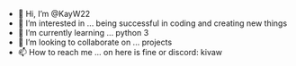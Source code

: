 - 👋 Hi, I’m @KayW22
- 👀 I’m interested in ... being successful in coding and creating new things
- 🌱 I’m currently learning ... python 3
- 💞️ I’m looking to collaborate on ... projects
- 📫 How to reach me ... on here is fine or discord: kivaw

<!---
KayW22/KayW22 is a ✨ special ✨ repository because its `README.md` (this file) appears on your GitHub profile.
You can click the Preview link to take a look at your changes.
--->
